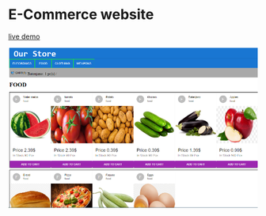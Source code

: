 # E-Commerce website 

[live demo](https://63102723a49e950f46ed46b6--extraordinary-jelly-e45f14.netlify.app/)

![ee](./assets/ss.png)